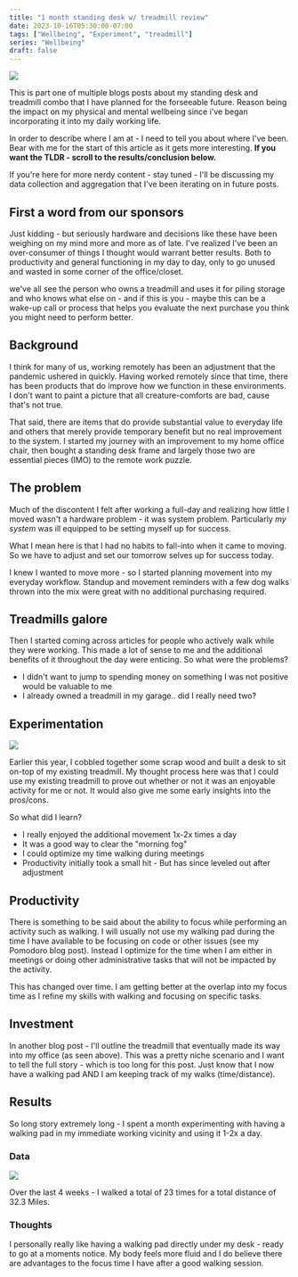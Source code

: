 ```yaml
---
title: "1 month standing desk w/ treadmill review"
date: 2023-10-16T05:30:00-07:00
tags: ["Wellbeing", "Experiment", "treadmill"]
series: "Wellbeing"
draft: false
---
```


![](/images/walking-with-eli.png)

This is part one of multiple blogs posts about my standing desk and treadmill combo that I have planned for the forseeable future. Reason being the impact on my physical and mental wellbeing since i've began incorporating it into my daily working life. 

In order to describe where I am at - I need to tell you about where I've been. Bear with me for the start of this article as it gets more interesting. **If you want the TLDR - scroll to the results/conclusion below.**

If you're here for more nerdy content - stay tuned - I'll be discussing my data collection and aggregation that I've been iterating on in future posts.

## First a word from our sponsors

Just kidding - but seriously hardware and decisions like these have been weighing on my mind more and more as of late. I've realized I've been an over-consumer of things I thought would warrant better results. Both to productivity and general functioning in my day to day, only to go unused and wasted in some corner of the office/closet.

we've all see the person who owns a treadmill and uses it for piling storage and who knows what else on - and if this is you - maybe this can be a wake-up call or process that helps you evaluate the next purchase you think you might need to perform better.

## Background
I think for many of us, working remotely has been an adjustment that the pandemic ushered in quickly. Having worked remotely since that time, there has been products that do improve how we function in these environments. I don't want to paint a picture that all creature-comforts are bad, cause that's not true. 

That said, there are items that do provide substantial value to everyday life and others that merely provide temporary benefit but no real improvement to the system. I started my journey with an improvement to my home office chair, then bought a standing desk frame and largely those two are essential pieces (IMO) to the remote work puzzle.

## The problem

Much of the discontent I felt after working a full-day and realizing how little I moved wasn't a hardware problem - it was  system problem. Particularly _my system_ was ill equipped to be setting myself up for success.

What I mean here is that I had no habits to fall-into when it came to moving. So we have to adjust and set our tomorrow selves up for success today.

I knew I wanted to move more - so I started planning movement into my everyday workflow. Standup and movement reminders with a few dog walks thrown into the mix were great with no additional purchasing required. 

## Treadmills galore

Then I started coming across articles for people who actively walk while they were working. This made a lot of sense to me and the additional benefits of it throughout the day were enticing. So what were the problems?

- I didn't want to jump to spending money on something I was not positive would be valuable to me
- I already owned a treadmill in my garage.. did I really need two?

## Experimentation

![](/images/treadmill-desk-garage.jpg)

Earlier this year, I cobbled together some scrap wood and built a desk to sit on-top of my existing treadmill. My thought process here was that I could use my existing treadmill to prove out whether or not it was an enjoyable activity for me or not. It would also give me some early insights into the pros/cons.

So what did I learn?
- I really enjoyed the additional movement 1x-2x times a day
- It was a good way to clear the "morning fog"
- I could optimize my time walking during meetings
- Productivity initially took a small hit - But has since leveled out after adjustment

## Productivity
There is something to be said about the ability to focus while performing an activity such as walking. I will usually not use my walking pad during the time I have available to be focusing on code or other issues (see my Pomodoro blog post). Instead I optimize for the time when I am either in meetings or doing other administrative tasks that will not be impacted by the activity. 

This has changed over time. I am getting better at the overlap into my focus time as I refine my skills with walking and focusing on specific tasks.

## Investment

In another blog post - I'll outline the treadmill that eventually made its way into my office (as seen above). This was a pretty niche scenario and I want to tell the full story - which is too long for this post. Just know that I now have a walking pad AND I am keeping track of my walks (time/distance).

## Results

So long story extremely long - I spent a month experimenting with having a walking pad in my immediate working vicinity and using it 1-2x a day. 

### Data

![](/images/desk-treadmill-data.png)

Over the last 4 weeks - I walked a total of 23 times for a total distance of 32.3 Miles.

### Thoughts

I personally really like having a walking pad directly under my desk - ready to go at a moments notice. My body feels more fluid and I do believe there are advantages to the focus time I have after a good walking session.